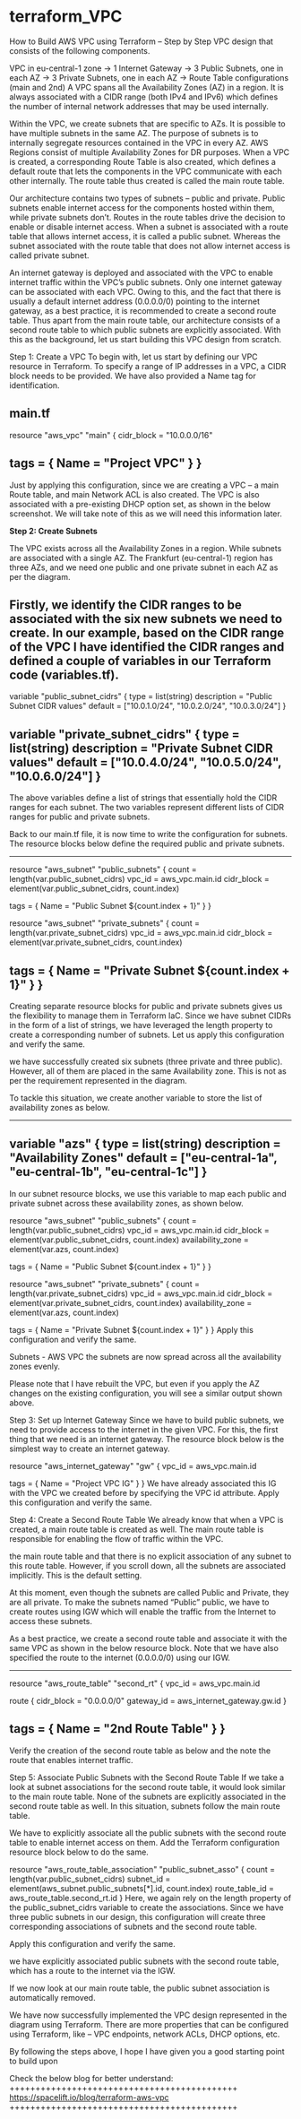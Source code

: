 # terraform_VPC
How to Build AWS VPC using Terraform – Step by Step
 VPC design that consists of the following components.

VPC in eu-central-1 zone
-> 1 Internet Gateway
-> 3 Public Subnets, one in each AZ
-> 3 Private Subnets, one in each AZ
-> Route Table configurations (main and 2nd)
A VPC spans all the Availability Zones (AZ) in a region. It is always associated with a CIDR range (both IPv4 and IPv6) which defines the number of internal network addresses that may be used internally.

Within the VPC, we create subnets that are specific to AZs. It is possible to have multiple subnets in the same AZ. The purpose of subnets is to internally segregate resources contained in the VPC in every AZ. AWS Regions consist of multiple Availability Zones for DR purposes.
When a VPC is created, a corresponding Route Table is also created, which defines a default route that lets the components in the VPC communicate with each other internally. The route table thus created is called the main route table.

Our architecture contains two types of subnets – public and private. Public subnets enable internet access for the components hosted within them, while private subnets don’t. Routes in the route tables drive the decision to enable or disable internet access. When a subnet is associated with a route table that allows internet access, it is called a public subnet. Whereas the subnet associated with the route table that does not allow internet access is called private subnet.

An internet gateway is deployed and associated with the VPC to enable internet traffic within the VPC’s public subnets. Only one internet gateway can be associated with each VPC. Owing to this, and the fact that there is usually a default internet address (0.0.0.0/0) pointing to the internet gateway, as a best practice, it is recommended to create a second route table.
Thus apart from the main route table, our architecture consists of a second route table to which public subnets are explicitly associated. With this as the background, let us start building this VPC design from scratch.

Step 1: Create a VPC
To begin with, let us start by defining our VPC resource in Terraform. To specify a range of IP addresses in a VPC, a CIDR block needs to be provided. We have also provided a Name tag for identification.

main.tf
------------------------
resource "aws_vpc" "main" {
 cidr_block = "10.0.0.0/16"
 
 tags = {
   Name = "Project VPC"
 }
}
-------------------------

Just by applying this configuration, since we are creating a VPC – a main Route table, and main Network ACL is also created. The VPC is also associated with a pre-existing DHCP option set, as shown in the below screenshot. We will take note of this as we will need this information later.

**Step 2: Create Subnets**

The VPC exists across all the Availability Zones in a region. While subnets are associated with a single AZ. The Frankfurt (eu-central-1) region has three AZs, and we need one public and one private subnet in each AZ as per the diagram.

Firstly, we identify the CIDR ranges to be associated with the six new subnets we need to create. In our example, based on the CIDR range of the VPC I have identified the CIDR ranges and defined a couple of variables in our Terraform code (variables.tf).
----------------------------------------------
variable "public_subnet_cidrs" {
 type        = list(string)
 description = "Public Subnet CIDR values"
 default     = ["10.0.1.0/24", "10.0.2.0/24", "10.0.3.0/24"]
}
 
variable "private_subnet_cidrs" {
 type        = list(string)
 description = "Private Subnet CIDR values"
 default     = ["10.0.4.0/24", "10.0.5.0/24", "10.0.6.0/24"]
}
----------------------------------------------

The above variables define a list of strings that essentially hold the CIDR ranges for each subnet. The two variables represent different lists of CIDR ranges for public and private subnets.

Back to our main.tf file, it is now time to write the configuration for subnets. The resource blocks below define the required public and private subnets.

--------------------------------------------
resource "aws_subnet" "public_subnets" {
 count      = length(var.public_subnet_cidrs)
 vpc_id     = aws_vpc.main.id
 cidr_block = element(var.public_subnet_cidrs, count.index)
 
 tags = {
   Name = "Public Subnet ${count.index + 1}"
 }
}
 
resource "aws_subnet" "private_subnets" {
 count      = length(var.private_subnet_cidrs)
 vpc_id     = aws_vpc.main.id
 cidr_block = element(var.private_subnet_cidrs, count.index)
 
 tags = {
   Name = "Private Subnet ${count.index + 1}"
 }
}
--------------------------------------------

Creating separate resource blocks for public and private subnets gives us the flexibility to manage them in Terraform IaC. Since we have subnet CIDRs in the form of a list of strings, we have leveraged the length property to create a corresponding number of subnets. Let us apply this configuration and verify the same.

we have successfully created six subnets (three private and three public). However, all of them are placed in the same Availability zone. This is not as per the requirement represented in the diagram.

To tackle this situation, we create another variable to store the list of availability zones as below.

------------------------------------------------------------
variable "azs" {
 type        = list(string)
 description = "Availability Zones"
 default     = ["eu-central-1a", "eu-central-1b", "eu-central-1c"]
}
--------------------------------------------------------
In our subnet resource blocks, we use this variable to map each public and private subnet across these availability zones, as shown below.

resource "aws_subnet" "public_subnets" {
 count             = length(var.public_subnet_cidrs)
 vpc_id            = aws_vpc.main.id
 cidr_block        = element(var.public_subnet_cidrs, count.index)
 availability_zone = element(var.azs, count.index)
 
 tags = {
   Name = "Public Subnet ${count.index + 1}"
 }
}
 
resource "aws_subnet" "private_subnets" {
 count             = length(var.private_subnet_cidrs)
 vpc_id            = aws_vpc.main.id
 cidr_block        = element(var.private_subnet_cidrs, count.index)
 availability_zone = element(var.azs, count.index)
 
 tags = {
   Name = "Private Subnet ${count.index + 1}"
 }
}
Apply this configuration and verify the same.

Subnets - AWS VPC
 the subnets are now spread across all the availability zones evenly. 

Please note that I have rebuilt the VPC, but even if you apply the AZ changes on the existing configuration, you will see a similar output shown above.

Step 3: Set up Internet Gateway
Since we have to build public subnets, we need to provide access to the internet in the given VPC. For this, the first thing that we need is an internet gateway. The resource block below is the simplest way to create an internet gateway.

resource "aws_internet_gateway" "gw" {
 vpc_id = aws_vpc.main.id
 
 tags = {
   Name = "Project VPC IG"
 }
}
We have already associated this IG with the VPC we created before by specifying the VPC id attribute. Apply this configuration and verify the same.

Step 4: Create a Second Route Table
We already know that when a VPC is created, a main route table is created as well. The main route table is responsible for enabling the flow of traffic within the VPC. 

the main route table and that there is no explicit association of any subnet to this route table. However, if you scroll down, all the subnets are associated implicitly. This is the default setting.


At this moment, even though the subnets are called Public and Private, they are all private. To make the subnets named “Public” public, we have to create routes using IGW which will enable the traffic from the Internet to access these subnets.

As a best practice, we create a second route table and associate it with the same VPC as shown in the below resource block. Note that we have also specified the route to the internet (0.0.0.0/0) using our IGW.

----------------------------------------
resource "aws_route_table" "second_rt" {
 vpc_id = aws_vpc.main.id
 
 route {
   cidr_block = "0.0.0.0/0"
   gateway_id = aws_internet_gateway.gw.id
 }
 
 tags = {
   Name = "2nd Route Table"
 }
}
----------------------------------------

Verify the creation of the second route table as below and the note the route that enables internet traffic.

Step 5: Associate Public Subnets with the Second Route Table
If we take a look at subnet associations for the second route table, it would look similar to the main route table. None of the subnets are explicitly associated in the second route table as well. In this situation, subnets follow the main route table.

We have to explicitly associate all the public subnets with the second route table to enable internet access on them. Add the Terraform configuration resource block below to do the same.

resource "aws_route_table_association" "public_subnet_asso" {
 count = length(var.public_subnet_cidrs)
 subnet_id      = element(aws_subnet.public_subnets[*].id, count.index)
 route_table_id = aws_route_table.second_rt.id
}
Here, we again rely on the length property of the public_subnet_cidrs variable to create the associations. Since we have three public subnets in our design, this configuration will create three corresponding associations of subnets and the second route table.

Apply this configuration and verify the same.


we have explicitly associated public subnets with the second route table, which has a route to the internet via the IGW.

If we now look at our main route table, the public subnet association is automatically removed.


We have now successfully implemented the VPC design represented in the diagram using Terraform. There are more properties that can be configured using Terraform, like – VPC endpoints, network ACLs, DHCP options, etc.

By following the steps above, I hope I have given you a good starting point to build upon


Check the below blog for better understand:
++++++++++++++++++++++++++++++++++++++++++++
https://spacelift.io/blog/terraform-aws-vpc
++++++++++++++++++++++++++++++++++++++++++++

